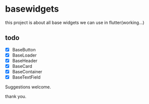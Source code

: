 # basewidgets

this project is about all base widgets we can use in flutter(working...)

## todo

 - [x] BaseButton
 - [x] BaseLoader
 - [x] BaseHeader
 - [x] BaseCard
 - [x] BaseContainer
 - [x] BaseTextField

Suggestions welcome.

thank you.
